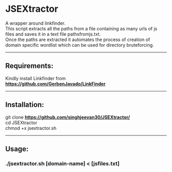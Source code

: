 # JSEXtractor
A wrapper around linkfinder.  
This script extracts all the paths from a file containing as many urls of js files and saves it in a text file pathsfromjs.txt.  
Once the paths are extracted it automates the process of creation of domain specific wordlist which can be used for directory bruteforcing.  

---

## Requirements:
Kindly install Linkfinder  from **https://github.com/GerbenJavado/LinkFinder**

---

## Installation:
git clone **https://github.com/singhjeevan30/JSEXtractor/**  
cd JSEXtractor  
chmod +x jsextractor.sh  

---

## Usage:

### ./jsextractor.sh [domain-name] < [jsfiles.txt]

